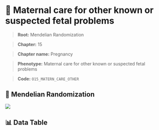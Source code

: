 # 🧪 Maternal care for other known or suspected fetal problems

> **Root:** Mendelian Randomization

> **Chapter:** 15  

> **Chapter name:** Pregnancy

> **Phenotype:** Maternal care for other known or suspected fetal problems  

> **Code:** `O15_MATERN_CARE_OTHER`

## 🧬 Mendelian Randomization  

<img src="/MR/Figures/Forward/O15_MATERN_CARE_OTHER.png"/>

## 📊 Data Table

<CsvTableMRF src="/MR/Data/Forward/O15_MATERN_CARE_OTHER.csv"/>
